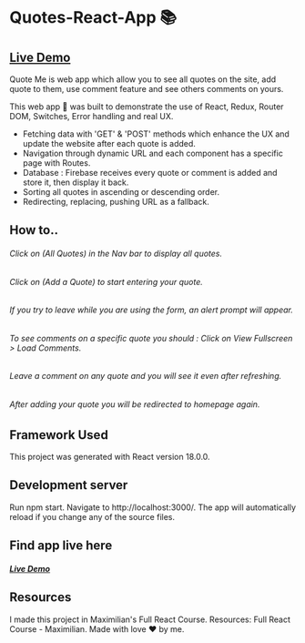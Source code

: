 # Quotes-React-App 📚
## [Live Demo](https://quote-react-app-31b16.web.app/quotes)

Quote Me is web app which allow you to see all quotes on the site, add quote to them, use comment feature and see others comments on yours.

This web app 📱 was built to demonstrate the use of React, Redux, Router DOM, Switches, Error handling and real UX.

- Fetching data with 'GET' & 'POST' methods which enhance the UX and update the website after each quote is added.
- Navigation through dynamic URL and each component has a specific page with Routes.
- Database : Firebase receives every quote or comment is added and store it, then display it back.
- Sorting all quotes in ascending or descending order.
- Redirecting, replacing, pushing URL as a fallback.

## How to..
###### Click on (All Quotes) in the Nav bar to display all quotes. 
###### Click on (Add a Quote) to start entering your quote.
###### If you try to leave while you are using the form, an alert prompt will appear.
###### To see comments on a specific quote you should : Click on View Fullscreen > Load Comments. 
###### Leave a comment on any quote and you will see it even after refreshing.
###### After adding your quote you will be redirected to homepage again.
###### 

## Framework Used
This project was generated with React version 18.0.0.

## Development server
Run npm start. Navigate to http://localhost:3000/. The app will automatically reload if you change any of the source files.


## Find app live here
##### [Live Demo](https://quote-react-app-31b16.web.app/quotes)

## Resources

I made this project in Maximilian's Full React Course.
Resources: Full React Course - Maximilian.
Made with love ❤️ by me.
